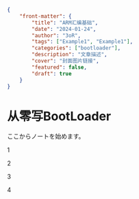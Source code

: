 ```json
{
    "front-matter": {
        "title": "ARM汇编基础",
        "date": "2024-01-24",
        "author": "3oR",
        "tags": ["Example1", "Example1"],
        "categories": ["bootloader"],
        "description": "文章描述",
        "cover": "封面图片链接",
        "featured": false, 
        "draft": true 
	}
}
```

# 从零写BootLoader

ここからノートを始めます。

1

2

3

4

